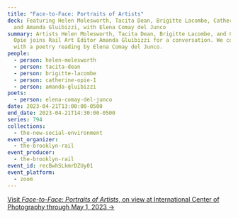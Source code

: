 ```yaml
---
title: "Face-to-Face: Portraits of Artists"
deck: Featuring Helen Molesworth, Tacita Dean, Brigitte Lacombe, Catherine Opie,
  and Amanda Gluibizzi, with Elena Comay del Junco
summary: Artists Helen Molesworth, Tacita Dean, Brigitte Lacombe, and Catherine
  Opie joins Rail Art Editor Amanda Gluibizzi for a conversation. We conclude
  with a poetry reading by Elena Comay del Junco.
people:
  - person: helen-molesworth
  - person: tacita-dean
  - person: brigitte-lacombe
  - person: catherine-opie-1
  - person: amanda-gluibizzi
poets:
  - person: elena-comay-del-junco
date: 2023-04-21T13:00:00-0500
end_date: 2023-04-21T14:30:00-0500
series: 794
collections:
  - the-new-social-environment
event_organizer:
  - the-brooklyn-rail
event_producer:
  - the-brooklyn-rail
event_id: recBwhSLkmrDZUy01
event_platform:
  - zoom
---
```

[V﻿isit *Face-to-Face: Portraits of Artists*, on view at International Center of Photography through May 1, 2023 →](https://www.icp.org/exhibitions/face-to-face-portraits-of-artists-by-tacita-dean-brigitte-lacombe-and-catherine-opie)